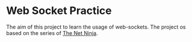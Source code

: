 # Web Socket Practice

The aim of this project to learn the usage of web-sockets. The project os based on the series of [The Net Ninja](https://www.youtube.com/watch?v=vQjiN8Qgs3c&list=PL4cUxeGkcC9i4V-_ZVwLmOusj8YAUhj_9).